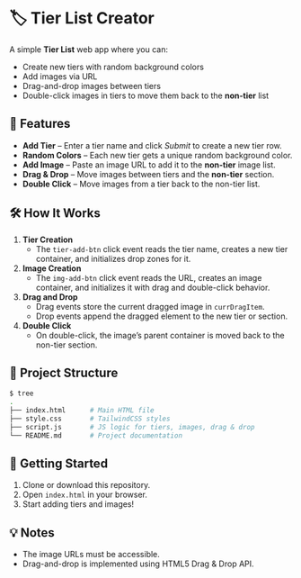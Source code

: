 # 🏷️ Tier List Creator

A simple **Tier List** web app where you can:
- Create new tiers with random background colors
- Add images via URL
- Drag-and-drop images between tiers
- Double-click images in tiers to move them back to the **non-tier** list

## 📸 Features
- **Add Tier** – Enter a tier name and click *Submit* to create a new tier row.
- **Random Colors** – Each new tier gets a unique random background color.
- **Add Image** – Paste an image URL to add it to the **non-tier** image list.
- **Drag & Drop** – Move images between tiers and the **non-tier** section.
- **Double Click** – Move images from a tier back to the non-tier list.

## 🛠️ How It Works
1. **Tier Creation**
   - The `tier-add-btn` click event reads the tier name, creates a new tier container, and initializes drop zones for it.
2. **Image Creation**
   - The `img-add-btn` click event reads the URL, creates an image container, and initializes it with drag and double-click behavior.
3. **Drag and Drop**
   - Drag events store the current dragged image in `currDragItem`.
   - Drop events append the dragged element to the new tier or section.
4. **Double Click**
   - On double-click, the image’s parent container is moved back to the non-tier section.

## 📂 Project Structure

```bash
$ tree
.
├── index.html      # Main HTML file
├── style.css       # TailwindCSS styles
├── script.js       # JS logic for tiers, images, drag & drop
└── README.md       # Project documentation
```

## 🚀 Getting Started
1. Clone or download this repository.
2. Open `index.html` in your browser.
3. Start adding tiers and images!

## 💡 Notes
- The image URLs must be accessible.
- Drag-and-drop is implemented using HTML5 Drag & Drop API.